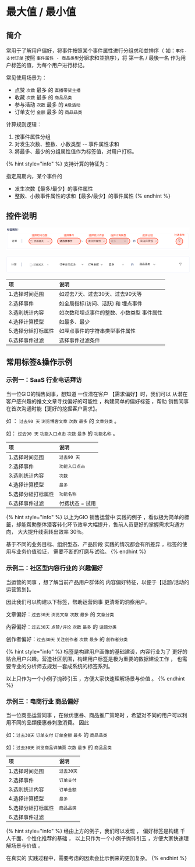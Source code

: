 # 最大值 / 最小值

## 简介

常用于了解用户偏好，将事件按照某个事件属性进行分组求和並排序（ 如：`事件-支付订单` 按照 `事件属性 - 商品类型`分組求和並排序），将 第一名 / 最後一名 作为用户标签的值，为每个用户进行标记。

常见使用场景为：  

* 点赞 `次数`   最多  的  `直播带货主播`
* 收藏 `次数`   最多  的  `商品品类`
* 参与活动 `次数`   最多  的  `A级活动`
* 订单支付 `金额`   最多  的  `商品品类`

计算规则逻辑：

1. 按事件属性分组
2. 对发生次数、整数、小数类型 -- 事件属性求和
3. 將最多、最少的分组属性值作为标签值，对用户打标。

{% hint style="info" %}
支持计算的特征为：

指定周期内，某个事件的

* 发生次数【最多/最少】的事件属性
* 整数、小数事件属性的求和【最多/最少】的事件属性
{% endhint %}



## 控件说明

![](../../../../.gitbook/assets/ying-mu-jie-tu-20200812-xia-wu-5.26.01%20%281%29.png)

![](../../../../.gitbook/assets/ying-mu-jie-tu-20200812-xia-wu-5.34.27.png)

| 项 | 说明 |
| :--- | :--- |
| 1.选择时间范围 | 如过去7天、过去30天、过去90天等 |
| 2.选择事件 | 如全局指标\(访问、活跃\) 和 埋点事件 |
| 3.选則统计内容 | 如次数和埋点事件的整数、小数类型 事件属性 |
| 4.选择计算模型 | 如最多、最少 |
| 5.选择分組打标属性 | 如埋点事件的字符串类型事件属性 |
| 6.选择事件过滤 | 选择事件过滤条件 |



## 常用标签&操作示例

### 示例一：SaaS 行业电话拜访

当一位GIO的销售同事，想知道 一位潜在客户 【需求偏好】时，我们可以 从潜在客户感兴趣的推文文章寻找偏好的可能性 ，构建简单的偏好标签 ，帮助 销售同事在首次沟通时能【更好的挖掘客户需求】。  
  
如 ： `过去90 天`  `浏览博客文章`  `次数` `最多`  的  `文章分类` 。

如：  `过去90 天`  `功能入口点击`  `次数`  `最多`  的  `功能名称` 。

| 项 | 说明 |
| :--- | :--- |
| 1.选择时间范围 | `过去90 天` |
| 2.选择事件 | `功能入口点击` |
| 3.选則统计内容 | `次数` |
| 4.选择计算模型 | `最多` |
| 5.选择分組打标属性 | `功能名称` |
| 6.选择事件过滤   | 付费状态 = 试用 |

{% hint style="info" %}
 以上为GIO 销售运营中 实践的例子 ，看似极为简单的標籤，却能帮助整体潜客转化环节效率大幅提升，售前人员更好的掌握需求沟通方向， 大大提升线索转出效率 30％。

基于不同的业务目标、组织型态、产品阶段 实践的情况都会有所差异 ，标签的使用与业务价值验证， 需要不断的打磨与试验。
{% endhint %}



### 示例二：社区型内容行业的 兴趣偏好

当运营的同事 ，想了解当前产品用户群体的 内容偏好特征，以便于【话题/活动的运营策划】。

因此我们可以构建以下标签，帮助运营同事 更清晰的洞察用户。

文章偏好：`过去30天`  `浏览文章`   `次数`  `最多`  的  `文章分类`

內容偏好：`过去30天` `点赞/评论`   `次数`  `最多`  的  `话题分类`

创作者偏好：`过去30天` `关注创作者`   `次数`  `最多`  的  `創作者分类`

{% hint style="info" %}
标签是构建用户画像的基础建设，内容行业为了 更好的贴合用户兴趣，营造社区氛围，构建用户标签是极为重要的数据建设工作 ， 也需要专业的分析师去规划一套成系统的标签系列。

 以上只作为一个小例子抛砖引玉 ，方便大家快速理解场景与价值 。
{% endhint %}



### 示例三：电商行业 商品偏好

当一位商品运营同事 ，在做优惠券、商品推广策略时 ，希望对不同的用户可以利用不同的品類優惠券刺激消費。 因此

如：`过去30天`  `订单支付`  `订单金额`  `最多`  的  `商品品类`

如：`过去30天`  `浏览商品详情頁` `次数`  `最多`  的  `商品品类`

| 项 | 说明 |
| :--- | :--- |
| 1.选择时间范围 | `过去30天` |
| 2.选择事件 | `订单支付` |
| 3.选則统计内容 | `订单金额` |
| 4.选择计算模型 | `最多` |
| 5.选择分組打标属性 | `商品品类` |
| 6.选择事件过滤 |  |

{% hint style="info" %}
经由上方的例子，我们可以发现 ， 偏好标签是构建 千人千面、个性化推荐的基础 ， 以上只作为一个小例子抛砖引玉 ，方便大家快速理解场景与价值 。  
  
在真实的 实践过程中，需要考虑的因素会比示例来的更加复杂。
{% endhint %}






